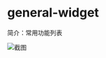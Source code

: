 # general-widget

简介：常用功能列表

![截图](https://img.alicdn.com/tfs/TB1h2JcoTtYBeNjy1XdXXXXyVXa-2390-404.png)
